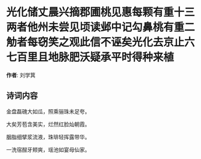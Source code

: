 # 光化储丈晨兴摘郡圃桃见惠每颗有重十三两者他州未尝见顷读邺中记勾鼻桃有重二觔者每窃笑之观此信不诬矣光化去京止六七百里且地脉肥沃疑承平时得种来植

**作者**: 刘学箕

## 诗词内容

金盘磊磈大如瓜，照乘骊珠未足夸。

大矣芳苞含美实，烂然红脸灿朝霞。

胭脂细擘浆流液，珠琲轻挥露带华。

一洗宿酲牙颊爽，瑶池如宴母仙家。

